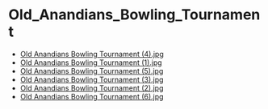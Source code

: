# Old_Anandians_Bowling_Tournament

- [Old Anandians Bowling Tournament (4).jpg](https://ik.imagekit.io/sackoba/events/2020/Old_Anandians_Bowling_Tournament/Old%20Anandians%20Bowling%20Tournament%20(4).jpg?updatedAt=1734808196511)
- [Old Anandians Bowling Tournament (1).jpg](https://ik.imagekit.io/sackoba/events/2020/Old_Anandians_Bowling_Tournament/Old%20Anandians%20Bowling%20Tournament%20(1).jpg?updatedAt=1734808196401)
- [Old Anandians Bowling Tournament (5).jpg](https://ik.imagekit.io/sackoba/events/2020/Old_Anandians_Bowling_Tournament/Old%20Anandians%20Bowling%20Tournament%20(5).jpg?updatedAt=1734808196457)
- [Old Anandians Bowling Tournament (3).jpg](https://ik.imagekit.io/sackoba/events/2020/Old_Anandians_Bowling_Tournament/Old%20Anandians%20Bowling%20Tournament%20(3).jpg?updatedAt=1734808196503)
- [Old Anandians Bowling Tournament (2).jpg](https://ik.imagekit.io/sackoba/events/2020/Old_Anandians_Bowling_Tournament/Old%20Anandians%20Bowling%20Tournament%20(2).jpg?updatedAt=1734808196513)
- [Old Anandians Bowling Tournament (6).jpg](https://ik.imagekit.io/sackoba/events/2020/Old_Anandians_Bowling_Tournament/Old%20Anandians%20Bowling%20Tournament%20(6).jpg?updatedAt=1734808196937)
